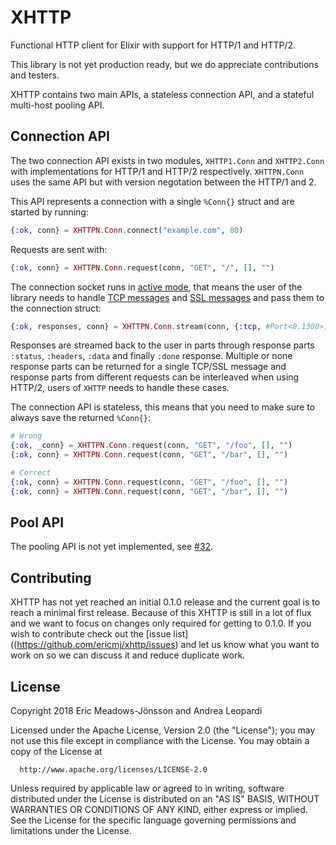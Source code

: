 # XHTTP

Functional HTTP client for Elixir with support for HTTP/1 and HTTP/2.

This library is not yet production ready, but we do appreciate contributions and testers.

XHTTP contains two main APIs, a stateless connection API, and a stateful multi-host pooling API.

## Connection API

The two connection API exists in two modules, `XHTTP1.Conn` and `XHTTP2.Conn` with implementations for HTTP/1 and HTTP/2 respectively. `XHTTPN.Conn` uses the same API but with version negotation between the HTTP/1 and 2.

This API represents a connection with a single `%Conn{}` struct and are started by running:

```elixir
{:ok, conn} = XHTTPN.Conn.connect("example.com", 80)
```

Requests are sent with:

```elixir
{:ok, conn} = XHTTPN.Conn.request(conn, "GET", "/", [], "")
```

The connection socket runs in [active mode](http://erlang.org/doc/man/inet.html#setopts-2), that means the user of the library needs to handle [TCP messages](http://erlang.org/doc/man/gen_tcp.html#connect-4) and [SSL messages](http://erlang.org/doc/man/ssl.html#id66002) and pass them to the connection struct:

```elixir
{:ok, responses, conn} = XHTTPN.Conn.stream(conn, {:tcp, #Port<0.1300>, ...})
```

Responses are streamed back to the user in parts through response parts `:status`, `:headers`, `:data` and finally `:done` response. Multiple or none response parts can be returned for a single TCP/SSL message and response parts from different requests can be interleaved when using HTTP/2, users of `XHTTP` needs to handle these cases.

The connection API is stateless, this means that you need to make sure to always save the returned `%Conn{}`:

```elixir
# Wrong
{:ok, _conn} = XHTTPN.Conn.request(conn, "GET", "/foo", [], "")
{:ok, conn} = XHTTPN.Conn.request(conn, "GET", "/bar", [], "")

# Correct
{:ok, conn} = XHTTPN.Conn.request(conn, "GET", "/foo", [], "")
{:ok, conn} = XHTTPN.Conn.request(conn, "GET", "/bar", [], "")
```

## Pool API

The pooling API is not yet implemented, see [#32](https://github.com/ericmj/xhttp/issues/32).

## Contributing

XHTTP has not yet reached an initial 0.1.0 release and the current goal is to reach a minimal first release. Because of this XHTTP is still in a lot of flux and we want to focus on changes only required for getting to 0.1.0. If you wish to contribute check out the [issue list]((https://github.com/ericmj/xhttp/issues) and let us know what you want to work on so we can discuss it and reduce duplicate work.

## License

Copyright 2018 Eric Meadows-Jönsson and Andrea Leopardi

  Licensed under the Apache License, Version 2.0 (the "License");
  you may not use this file except in compliance with the License.
  You may obtain a copy of the License at

      http://www.apache.org/licenses/LICENSE-2.0

  Unless required by applicable law or agreed to in writing, software
  distributed under the License is distributed on an "AS IS" BASIS,
  WITHOUT WARRANTIES OR CONDITIONS OF ANY KIND, either express or implied.
  See the License for the specific language governing permissions and
  limitations under the License.
